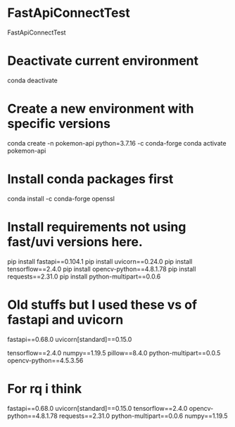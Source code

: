 # FastApiConnectTest
FastApiConnectTest


# Deactivate current environment
conda deactivate

# Create a new environment with specific versions
conda create -n pokemon-api python=3.7.16 -c conda-forge
conda activate pokemon-api

# Install conda packages first
conda install -c conda-forge openssl

# Install requirements not using fast/uvi versions here.
pip install fastapi==0.104.1
pip install uvicorn==0.24.0
pip install tensorflow==2.4.0
pip install opencv-python==4.8.1.78
pip install requests==2.31.0
pip install python-multipart==0.0.6



# Old stuffs but I used these vs of fastapi and uvicorn
fastapi==0.68.0
uvicorn[standard]==0.15.0


tensorflow==2.4.0
numpy==1.19.5
pillow==8.4.0
python-multipart==0.0.5
opencv-python==4.5.3.56


# For rq i think

fastapi==0.68.0
uvicorn[standard]==0.15.0
tensorflow==2.4.0
opencv-python==4.8.1.78
requests==2.31.0
python-multipart==0.0.6
numpy==1.19.5
